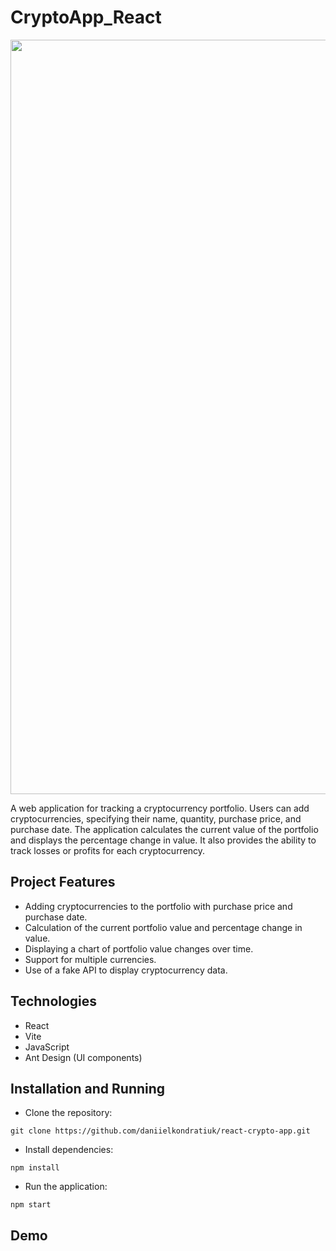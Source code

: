 # CryptoApp_React

<img width="1207" src="https://github.com/daniielkondratiuk/react-crypto-app/assets/demo.png">

A web application for tracking a cryptocurrency portfolio. Users can add cryptocurrencies, specifying their name, quantity, purchase price, and purchase date. The application calculates the current value of the portfolio and displays the percentage change in value. It also provides the ability to track losses or profits for each cryptocurrency.

## Project Features
- Adding cryptocurrencies to the portfolio with purchase price and purchase date.
- Calculation of the current portfolio value and percentage change in value.
- Displaying a chart of portfolio value changes over time.
- Support for multiple currencies.
- Use of a fake API to display cryptocurrency data.

## Technologies
- React
- Vite
- JavaScript
- Ant Design (UI components)

## Installation and Running
- Clone the repository:
```
git clone https://github.com/daniielkondratiuk/react-crypto-app.git
```
- Install dependencies:
```
npm install
```
- Run the application:
```
npm start
```

## Demo

[//]: # (- [Link to GitHub pages]&#40;TODO&#41;)

